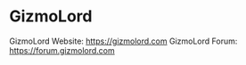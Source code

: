 GizmoLord
=========

GizmoLord Website: https://gizmolord.com
GizmoLord Forum: https://forum.gizmolord.com
